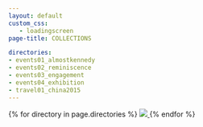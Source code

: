 ```yaml
---
layout: default
custom_css:
   - loadingscreen
page-title: COLLECTIONS

directories:
- events01_almostkennedy
- events02_reminiscence
- events03_engagement
- events04_exhibition
- travel01_china2015
---
```

<section class="collection-banners">
{% for directory in page.directories %}
	<a href= "./assets/collections/{{ directory }}.html">
		<img src="./assets/collections/{{ directory }}.jpg">
	</a>
{% endfor %}
<section>